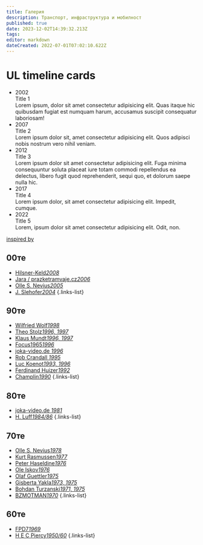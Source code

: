 ```yaml
---
title: Галерия
description: Транспорт, инфраструктура и мобилност
published: true
date: 2023-12-02T14:39:32.213Z
tags: 
editor: markdown
dateCreated: 2022-07-01T07:02:10.622Z
---
```


<h1>UL timeline cards</h1>
<ul>
    <li style="--accent-color:#41516C">
        <div class="date">2002</div>
        <div class="title">Title 1</div>
        <div class="descr">Lorem ipsum, dolor sit amet consectetur adipisicing elit. Quas itaque hic quibusdam fugiat est numquam harum, accusamus suscipit consequatur laboriosam!</div>
    </li>
    <li style="--accent-color:#FBCA3E">
        <div class="date">2007</div>
        <div class="title">Title 2</div>
        <div class="descr">Lorem ipsum dolor sit, amet consectetur adipisicing elit. Quos adipisci nobis nostrum vero nihil veniam.</div>
    </li>
    <li style="--accent-color:#E24A68">
        <div class="date">2012</div>
        <div class="title">Title 3</div>
        <div class="descr">Lorem ipsum dolor sit amet consectetur adipisicing elit. Fuga minima consequuntur soluta placeat iure totam commodi repellendus ea delectus, libero fugit quod reprehenderit, sequi quo, et dolorum saepe nulla hic.</div>
    </li>
    <li style="--accent-color:#1B5F8C">
        <div class="date">2017</div>
        <div class="title">Title 4</div>
        <div class="descr">Lorem ipsum dolor, sit amet consectetur adipisicing elit. Impedit, cumque.</div>
    </li>
    <li style="--accent-color:#4CADAD">
        <div class="date">2022</div>
        <div class="title">Title 5</div>
        <div class="descr">Lorem, ipsum dolor sit amet consectetur adipisicing elit. Odit, non.</div>
    </li>
</ul>
<div class="credits"><a target="_blank" href="https://www.freepik.com/free-vector/infographic-template-with-yearly-info_1252895.htm">inspired by</a></div>


## 00те
- [Hilsner-Keld*2008*](/gallery/hilsner-keld)
- [Jara / prazketramvaje.cz*2006*](/gallery/jara-prazsketramvaje)
- [Olle S. Nevius*2005*](/gallery/olle-s-nevius-2005)
- [J. Slehofer*2004*](/gallery/j-slehofer)
{.links-list}

## 90те
- [Wilfried Wolf*1998*](/gallery/wilfried-wolf)
- [Theo Stolz*1996, 1997*](/gallery/theo-stolz)
- [Klaus Mundt*1996, 1997*](/gallery/klaus-mundt)
- [Focus1965*1996*](/gallery/focus-1965)
- [joka-video.de *1996*](/gallery/joka-video-de-1996)
- [Rob Crandall *1995*](/gallery/rob-crandall)
- [Luc Koenot*1993, 1996*](/gallery/luc-koenot)
- [Ferdinand Huizer*1992*](/gallery/ferdinand-huizer)
- [Champlin*1990*](/gallery/champlin)
{.links-list}

## 80те
- [joka-video.de *1981*](/gallery/joka-video-de-1981)
- [H. Luff*1984/86*](/gallery/h-luff)
{.links-list}


## 70те
- [Olle S. Nevius*1978*](/gallery/olle-s-nevius-1978)
- [Kurt Rasmussen*1977*](/gallery/kurt-rasmussen)
- [Peter Haseldine*1976*](/gallery/peter-haseldine)
- [Ole Iskov*1976*](/gallery/ole-iskov)
- [Olaf Guettler*1975*](/gallery/olaf-guettler)
- [Gisberta Yakla*1973, 1975*](/gallery/gisberta-yakla)
- [Bohdan Turzanski*1971, 1975*](/gallery/bohdan-turzanski)
- [BZMOTMAN*1970*](/gallery/bzmotman)
{.links-list}

## 60те
- [FPD7*1969*](/gallery/fpd7)
- [H E C Piercy*1950/60*](/gallery/hec-piercy)
{.links-list}
